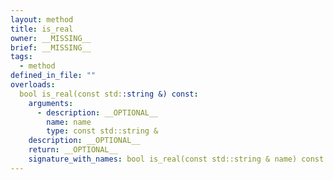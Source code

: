 ```yaml
---
layout: method
title: is_real
owner: __MISSING__
brief: __MISSING__
tags:
  - method
defined_in_file: ""
overloads:
  bool is_real(const std::string &) const:
    arguments:
      - description: __OPTIONAL__
        name: name
        type: const std::string &
    description: __OPTIONAL__
    return: __OPTIONAL__
    signature_with_names: bool is_real(const std::string & name) const
---
```

